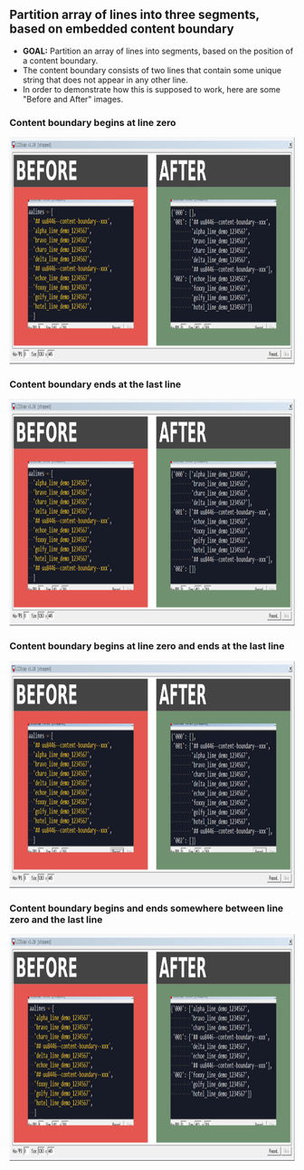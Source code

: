 <!---
### <beg-file_info>
### document_metadata:
###   - caption: "caption"
###     dmid: "uu701charter_concrete"
###     date: created="2019-12-05 12:45:39"
###     last: lastmod="2019-12-05 12:45:39"
###     tags: __tags__
###     author:     created="__author__"
###     filetype:   "__filetype__"
###     lastupdate: "__lastupdate__"
###     desc: |
###         ## Overview
###         * Partition array of lines into three segments, based on embedded content boundary
###     seealso: |
###         ## See also
###         * href="smartpath://mytrybits/p/trypython/mypython/libpy37tymac/Tjinja.py"  find="uu069nuftfrufttf"
###     seeinstead: |
###         * __seeinstead__
### <end-file_info>
--->

## Partition array of lines into three segments, based on embedded content boundary

* **GOAL:** Partition an array of lines into segments, based on the position of a content boundary.
* The content boundary consists of two lines that contain some unique string that does not appear in any other line.
* In order to demonstrate how this is supposed to work, here are some "Before and After" images.

### Content boundary begins at line zero

<img
  alt="drawing-002aa"
  height="400px"
  src="https://raw.githubusercontent.com/dreftymac/trypublic/master/lab2019/partition-content-boundary/before_and_after_002aa.PNG"
  />

### Content boundary ends at the last line

<img
  alt="drawing-003aa"
  height="400px"
  src="https://raw.githubusercontent.com/dreftymac/trypublic/master/lab2019/partition-content-boundary/before_and_after_003aa.PNG"
  />

### Content boundary begins at line zero and ends at the last line

<img
  alt="drawing-004aa"
  height="400px"
  src="https://raw.githubusercontent.com/dreftymac/trypublic/master/lab2019/partition-content-boundary/before_and_after_004aa.PNG"
  />

### Content boundary begins and ends somewhere between line zero and the last line

<img
  alt="drawing-005aa"
  height="400px"
  src="https://raw.githubusercontent.com/dreftymac/trypublic/master/lab2019/partition-content-boundary/before_and_after_005aa.PNG"
  />

